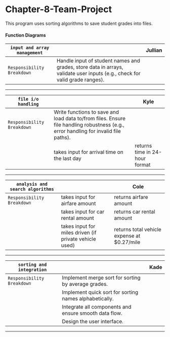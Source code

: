 # Chapter-8-Team-Project
This program uses sorting algorithms to save student grades into files.

#### Function Diagrams

| `input and array management`    |               |  Jullian       |
| ------------------ | ------------- | ------------ |
| `Responsibility Breakdown`         | Handle input of student names and grades, store data in arrays, validate user inputs (e.g., check for valid grade ranges). |
***
| `file i/o handling`   |               |  Kyle      |
| ------------------ | ------------- | ------------ |
| `Responsibility Breakdown`   | Write functions to save and load data to/from files. Ensure file handling robustness (e.g., error handling for invalid file paths). |
|     | takes input for arrival time on the last day  | returns time in 24-hour format |
***
| `analysis and search algorithms`     |               |  Cole    |
| ------------------ | ------------- | ------------ |
| `Responsibility Breakdown` | takes input for airfare amount  | returns airfare amount |
|  | takes input for car rental amount | returns car rental amount |
|         | takes input for miles driven (if private vehicle used) | returns total vehicle expense at $0.27/mile |
***
| `sorting and integration`         |               |  Kade       |
| ------------------ | ------------- | ------------ |
| `Responsibility Breakdown`    | Implement merge sort for sorting by average grades.  |
|       | Implement quick sort for sorting names alphabetically. |
|       | Integrate all components and ensure smooth data flow. |
|       |  Design the user interface. |
***
